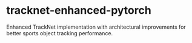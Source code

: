 # tracknet-enhanced-pytorch
Enhanced TrackNet implementation with architectural improvements for better sports object tracking performance.
